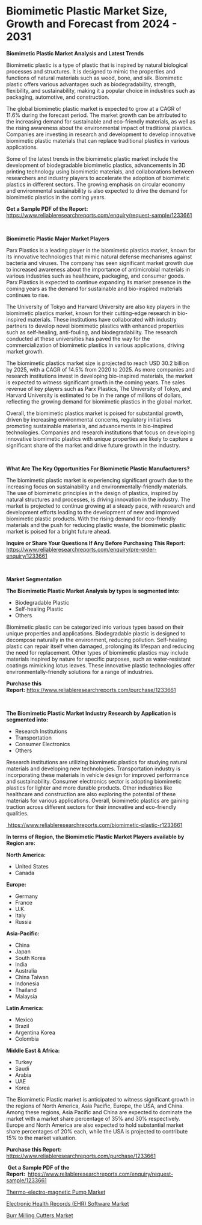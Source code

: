 <p><h1>Biomimetic Plastic Market Size, Growth and Forecast from 2024 - 2031</h1></p><p><strong>Biomimetic Plastic Market Analysis and Latest Trends</strong></p>
<p><p>Biomimetic plastic is a type of plastic that is inspired by natural biological processes and structures. It is designed to mimic the properties and functions of natural materials such as wood, bone, and silk. Biomimetic plastic offers various advantages such as biodegradability, strength, flexibility, and sustainability, making it a popular choice in industries such as packaging, automotive, and construction.</p><p>The global biomimetic plastic market is expected to grow at a CAGR of 11.6% during the forecast period. The market growth can be attributed to the increasing demand for sustainable and eco-friendly materials, as well as the rising awareness about the environmental impact of traditional plastics. Companies are investing in research and development to develop innovative biomimetic plastic materials that can replace traditional plastics in various applications.</p><p>Some of the latest trends in the biomimetic plastic market include the development of biodegradable biomimetic plastics, advancements in 3D printing technology using biomimetic materials, and collaborations between researchers and industry players to accelerate the adoption of biomimetic plastics in different sectors. The growing emphasis on circular economy and environmental sustainability is also expected to drive the demand for biomimetic plastics in the coming years.</p></p>
<p><strong>Get a Sample PDF of the Report:&nbsp;</strong> <a href="https://www.reliableresearchreports.com/enquiry/request-sample/1233661">https://www.reliableresearchreports.com/enquiry/request-sample/1233661</a></p>
<p>&nbsp;</p>
<p><strong>Biomimetic Plastic Major Market Players</strong></p>
<p><p>Parx Plastics is a leading player in the biomimetic plastics market, known for its innovative technologies that mimic natural defense mechanisms against bacteria and viruses. The company has seen significant market growth due to increased awareness about the importance of antimicrobial materials in various industries such as healthcare, packaging, and consumer goods. Parx Plastics is expected to continue expanding its market presence in the coming years as the demand for sustainable and bio-inspired materials continues to rise.</p><p>The University of Tokyo and Harvard University are also key players in the biomimetic plastics market, known for their cutting-edge research in bio-inspired materials. These institutions have collaborated with industry partners to develop novel biomimetic plastics with enhanced properties such as self-healing, anti-fouling, and biodegradability. The research conducted at these universities has paved the way for the commercialization of biomimetic plastics in various applications, driving market growth.</p><p>The biomimetic plastics market size is projected to reach USD 30.2 billion by 2025, with a CAGR of 14.5% from 2020 to 2025. As more companies and research institutions invest in developing bio-inspired materials, the market is expected to witness significant growth in the coming years. The sales revenue of key players such as Parx Plastics, The University of Tokyo, and Harvard University is estimated to be in the range of millions of dollars, reflecting the growing demand for biomimetic plastics in the global market.</p><p>Overall, the biomimetic plastics market is poised for substantial growth, driven by increasing environmental concerns, regulatory initiatives promoting sustainable materials, and advancements in bio-inspired technologies. Companies and research institutions that focus on developing innovative biomimetic plastics with unique properties are likely to capture a significant share of the market and drive future growth in the industry.</p></p>
<p>&nbsp;</p>
<p><strong>What Are The Key Opportunities For Biomimetic Plastic Manufacturers?</strong></p>
<p><p>The biomimetic plastic market is experiencing significant growth due to the increasing focus on sustainability and environmentally-friendly materials. The use of biomimetic principles in the design of plastics, inspired by natural structures and processes, is driving innovation in the industry. The market is projected to continue growing at a steady pace, with research and development efforts leading to the development of new and improved biomimetic plastic products. With the rising demand for eco-friendly materials and the push for reducing plastic waste, the biomimetic plastic market is poised for a bright future ahead.</p></p>
<p><strong>Inquire or Share Your Questions If Any Before Purchasing This Report:</strong> <a href="https://www.reliableresearchreports.com/enquiry/pre-order-enquiry/1233661">https://www.reliableresearchreports.com/enquiry/pre-order-enquiry/1233661</a></p>
<p>&nbsp;</p>
<p><strong>Market Segmentation</strong></p>
<p><strong>The Biomimetic Plastic Market Analysis by types is segmented into:</strong></p>
<p><ul><li>Biodegradable Plastic</li><li>Self-healing Plastic</li><li>Others</li></ul></p>
<p><p>Biomimetic plastic can be categorized into various types based on their unique properties and applications. Biodegradable plastic is designed to decompose naturally in the environment, reducing pollution. Self-healing plastic can repair itself when damaged, prolonging its lifespan and reducing the need for replacement. Other types of biomimetic plastics may include materials inspired by nature for specific purposes, such as water-resistant coatings mimicking lotus leaves. These innovative plastic technologies offer environmentally-friendly solutions for a range of industries.</p></p>
<p><strong>Purchase this Report:&nbsp;</strong><a href="https://www.reliableresearchreports.com/purchase/1233661">https://www.reliableresearchreports.com/purchase/1233661</a></p>
<p>&nbsp;</p>
<p><strong>The Biomimetic Plastic Market Industry Research by Application is segmented into:</strong></p>
<p><ul><li>Research Institutions</li><li>Transportation</li><li>Consumer Electronics</li><li>Others</li></ul></p>
<p><p>Research institutions are utilizing biomimetic plastics for studying natural materials and developing new technologies. Transportation industry is incorporating these materials in vehicle design for improved performance and sustainability. Consumer electronics sector is adopting biomimetic plastics for lighter and more durable products. Other industries like healthcare and construction are also exploring the potential of these materials for various applications. Overall, biomimetic plastics are gaining traction across different sectors for their innovative and eco-friendly qualities.</p></p>
<p><a href="https://www.reliableresearchreports.com/biomimetic-plastic-r1233661">&nbsp;https://www.reliableresearchreports.com/biomimetic-plastic-r1233661</a></p>
<p><strong>In terms of Region, the Biomimetic Plastic Market Players available by Region are:</strong></p>
<p>
    <p> <strong> North America: </strong>
        <ul>
            <li>United States</li>
            <li>Canada</li>
        </ul>
        </p> 
    <p> <strong> Europe: </strong>
        <ul>
            <li>Germany</li>
            <li>France</li>
            <li>U.K.</li>
            <li>Italy</li>
            <li>Russia</li>
        </ul>
        </p> 
    <p> <strong> Asia-Pacific: </strong>
        <ul>
            <li>China</li>
            <li>Japan</li>
            <li>South Korea</li>
            <li>India</li>
            <li>Australia</li>
            <li>China Taiwan</li>
            <li>Indonesia</li>
            <li>Thailand</li>
            <li>Malaysia</li>
        </ul>
        </p> 
    <p> <strong> Latin America: </strong>
        <ul>
            <li>Mexico</li>
            <li>Brazil</li>
            <li>Argentina Korea</li>
            <li>Colombia</li>
        </ul>
        </p> 
    <p> <strong> Middle East & Africa: </strong>
        <ul>
            <li>Turkey</li>
            <li>Saudi</li>
            <li>Arabia</li>
            <li>UAE</li>
            <li>Korea</li>
        </ul>
    </p>
    </p>
<p><p>The Biomimetic Plastic market is anticipated to witness significant growth in the regions of North America, Asia Pacific, Europe, the USA, and China. Among these regions, Asia Pacific and China are expected to dominate the market with a market share percentage of 35% and 30% respectively. Europe and North America are also expected to hold substantial market share percentages of 20% each, while the USA is projected to contribute 15% to the market valuation.</p></p>
<p><strong>Purchase this Report: </strong><a href="https://www.reliableresearchreports.com/purchase/1233661">https://www.reliableresearchreports.com/purchase/1233661</a></p>
<p>&nbsp;<strong>Get a Sample PDF of the Report:&nbsp;&nbsp;</strong><a href="https://www.reliableresearchreports.com/enquiry/request-sample/1233661">https://www.reliableresearchreports.com/enquiry/request-sample/1233661</a></p>
<p><strong></strong></p>
<p><p><a href="https://github.com/redneck06/Market-Research-Report-List-3/blob/main/thermo-electro-magnetic-pump-market.md">Thermo-electro-magnetic Pump Market</a></p><p><a href="https://view.publitas.com/reportprime-1/electronic-health-records-ehr-software-market-analysis-and-sze-forecasted-for-period-from-2024-to-2031/">Electronic Health Records (EHR) Software Market</a></p><p><a href="https://github.com/peachesmcdowel1/Market-Research-Report-List-3/blob/main/burr-milling-cutters-market.md">Burr Milling Cutters Market</a></p></p>